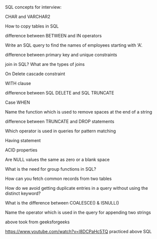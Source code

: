 SQL concepts for interview:

CHAR and VARCHAR2

How to copy tables in SQL

difference between BETWEEN and IN operators

Write an SQL query to find the names of employees starting with ‘A’. 

difference between primary key and unique constraints

join in SQL? What are the types of joins

On Delete cascade constraint

WITH clause

difference between SQL DELETE and SQL TRUNCATE

Case WHEN 

Name the function which is used to remove spaces at the end of a string

difference between TRUNCATE and DROP statements

Which operator is used in queries for pattern matching

Having statement

ACID properties

Are NULL values the same as zero or a blank space

What is the need for group functions in SQL?

How can you fetch common records from two tables

How do we avoid getting duplicate entries in a query without using the distinct keyword?

What is the difference between COALESCE() & ISNULL()

Name the operator which is used in the query for appending two strings 

above took from geeksforgeeks

https://www.youtube.com/watch?v=l8DCPaHc5TQ
practiced above SQL 
